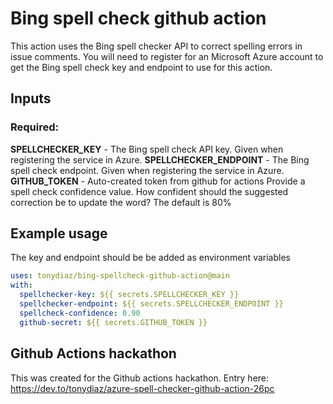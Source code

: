 # Bing spell check github action

This action uses the Bing spell checker API to correct spelling errors in issue comments. You will need to register for an Microsoft Azure account to get the Bing spell check key and endpoint to use for this action. 

## Inputs

### Required:
  **SPELLCHECKER_KEY** - The Bing spell check API key. Given when registering the service in Azure.
  **SPELLCHECKER_ENDPOINT** - The Bing spell check endpoint. Given when registering the service in Azure.
  **GITHUB_TOKEN** - Auto-created token from github for actions
  Provide a spell check confidence value. How confident should the suggested correction be to update the word? The default is 80%

## Example usage
The key and endpoint should be be added as environment variables
```yaml
uses: tonydiaz/bing-spellcheck-github-action@main
with:
  spellchecker-key: ${{ secrets.SPELLCHECKER_KEY }}
  spellchecker-endpoint: ${{ secrets.SPELLCHECKER_ENDPOINT }}
  spellcheck-confidence: 0.90
  github-secret: ${{ secrets.GITHUB_TOKEN }}
```

## Github Actions hackathon

This was created for the Github actions hackathon. Entry here:
https://dev.to/tonydiaz/azure-spell-checker-github-action-26pc